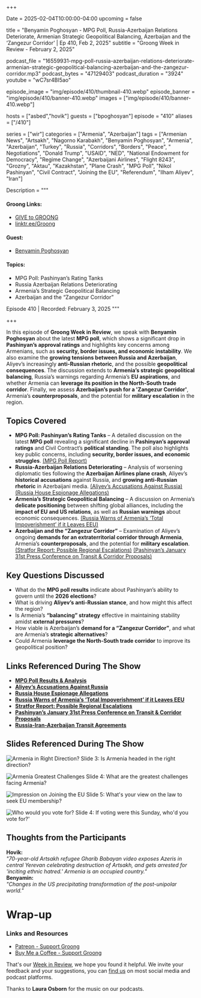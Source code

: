 +++

Date = 2025-02-04T10:00:00-04:00
upcoming = false

title = "Benyamin Poghosyan - MPG Poll, Russia-Azerbaijan Relations Deteriorate, Armenian Strategic Geopolitical Balancing, Azerbaijan and the ‘Zangezur Corridor’ | Ep 410, Feb 2, 2025"
subtitle = "Groong Week in Review - February 2, 2025"

podcast_file = "16559931-mpg-poll-russia-azerbaijan-relations-deteriorate-armenian-strategic-geopolitical-balancing-azerbaijan-and-the-zangezur-corridor.mp3"
podcast_bytes = "47129403"
podcast_duration = "3924"
youtube = "wC7sr4BI5ao"

episode_image = "img/episode/410/thumbnail-410.webp"
episode_banner = "img/episode/410/banner-410.webp"
images = ["img/episode/410/banner-410.webp"]

hosts = ["asbed","hovik"]
guests = ["bpoghosyan"]
episode = "410"
aliases = ["/410"]

series = ["wir"]
categories = ["Armenia", "Azerbaijan"]
tags = ["Armenian News", "Artsakh", "Nagorno Karabakh", "Benyamin Poghosyan", "Armenia", "Azerbaijan", "Turkey", "Russia", "Corridors", "Borders", "Peace", " Negotiations", "Donald Trump", "USAID", "NED", "National Endowment for Democracy", "Regime Change", "Azerbaijani Airlines", "Flight 8243", "Grozny", "Aktau", "Kazakhstan", "Plane Crash", "MPG Poll", "Nikol Pashinyan", "Civil Contract", "Joining the EU", "Referendum", "Ilham Aliyev", "Iran"]

Description = """

#### Groong Links:
* [GIVE to GROONG](https://podcasts.groong.org/donate)
* [linktr.ee/Groong](https://linktr.ee/groong)

#### Guest:
* [Benyamin Poghosyan](/guest/bpoghosyan)

#### Topics:
* MPG Poll: Pashinyan’s Rating Tanks
* Russia Azerbaijan Relations Deteriorating
* Armenia’s Strategic Geopolitical Balancing
* Azerbaijan and the “Zangezur Corridor”

Episode 410 | Recorded: February 3, 2025
"""

+++

In this episode of **Groong Week in Review**, we speak with **Benyamin Poghosyan** about the latest **MPG poll**, which shows a significant drop in **Pashinyan’s approval ratings** and highlights key concerns among Armenians, such as **security, border issues, and economic instability**. We also examine the **growing tensions between Russia and Azerbaijan**, Aliyev’s increasingly **anti-Russian rhetoric**, and the possible **geopolitical consequences**. The discussion extends to **Armenia’s strategic geopolitical balancing**, Russia’s warnings regarding Armenia’s **EU aspirations**, and whether Armenia can **leverage its position in the North-South trade corridor**. Finally, we assess **Azerbaijan’s push for a 'Zangezur Corridor'**, Armenia’s **counterproposals**, and the potential for **military escalation** in the region.  

## **Topics Covered**  
- **MPG Poll: Pashinyan’s Rating Tanks** – A detailed discussion on the latest **MPG poll** revealing a significant decline in **Pashinyan’s approval ratings** and Civil Contract’s **political standing**. The poll also highlights key public concerns, including **security, border issues, and economic struggles**. [(MPG Poll Report)](https://armenpress.am/en/article/1210961)  
- **Russia-Azerbaijan Relations Deteriorating** – Analysis of worsening diplomatic ties following the **Azerbaijan Airlines plane crash**, Aliyev’s **historical accusations** against Russia, and **growing anti-Russian rhetoric** in Azerbaijani media. [(Aliyev’s Accusations Against Russia)](https://eadaily.com/en/news/2025/02/01/why-aliyev-accused-tsarist-russia-of-resettling-armenians-in-azerbaijan-opinion) [(Russia House Espionage Allegations)](https://apnews.com/article/russia-putin-plane-crash-azerbaijan-a5b0ffa3e410df53556b0cd824f32a6f)  
- **Armenia’s Strategic Geopolitical Balancing** – A discussion on Armenia’s **delicate positioning** between shifting global alliances, including the **impact of EU and US relations**, as well as **Russian warnings** about economic consequences. [(Russia Warns of Armenia’s ‘Total Impoverishment’ if it Leaves EEU)](https://www.azatutyun.am/a/33298809.html)  
- **Azerbaijan and the “Zangezur Corridor”** – Examination of Aliyev’s ongoing **demands for an extraterritorial corridor through Armenia**, Armenia’s **counterproposals**, and the potential for **military escalation**. [(Stratfor Report: Possible Regional Escalations)](https://worldview.stratfor.com/article/2025-annual-geopolitical-forecast) [(Pashinyan’s January 31st Press Conference on Transit & Corridor Proposals)](https://armenpress.am/en/article/1208827)  

## **Key Questions Discussed**  
- What do the **MPG poll results** indicate about Pashinyan’s ability to govern until the **2026 elections**?  
- What is driving **Aliyev’s anti-Russian stance**, and how might this affect the region?  
- Is Armenia’s **“balancing” strategy** effective in maintaining stability amidst **external pressures**?  
- How viable is Azerbaijan’s **demand for a “Zangezur Corridor”**, and what are Armenia’s **strategic alternatives**?  
- Could Armenia **leverage the North-South trade corridor** to improve its geopolitical position?  

## **Links Referenced During The Show**  
- **[MPG Poll Results & Analysis](https://armenpress.am/en/article/1210961)**  
- **[Aliyev’s Accusations Against Russia](https://eadaily.com/en/news/2025/02/01/why-aliyev-accused-tsarist-russia-of-resettling-armenians-in-azerbaijan-opinion)**  
- **[Russia House Espionage Allegations](https://apnews.com/article/russia-putin-plane-crash-azerbaijan-a5b0ffa3e410df53556b0cd824f32a6f)**  
- **[Russia Warns of Armenia’s ‘Total Impoverishment’ if it Leaves EEU](https://www.azatutyun.am/a/33298809.html)**  
- **[Stratfor Report: Possible Regional Escalations](https://worldview.stratfor.com/article/2025-annual-geopolitical-forecast)**  
- **[Pashinyan’s January 31st Press Conference on Transit & Corridor Proposals](https://armenpress.am/en/article/1208827)**  
- **[Russia-Iran-Azerbaijan Transit Agreements](https://interfax.com/newsroom/top-stories/109513/)**  

## **Slides Referenced During The Show**

![Armenia in Right Direction?](/img/episode/410/MPG-Chipolino-slide-3.webp "Armenia in Right Direction?")
Slide 3: Is Armenia headed in the right direction?

![Armenia Greatest Challenges](/img/episode/410/MPG-Chipolino-slide-4.webp "Armenia Greatest Challenges")
Slide 4: What are the greatest challenges facing Armenia?

![Impression on Joining the EU](/img/episode/410/MPG-Chipolino-slide-5.webp "Impression on Joining the EU")
Slide 5: What's your view on the law to seek EU membership?

![Who would you vote for?](/img/episode/410/MPG-Chipolino-slide-13.webp "Who would you vote for?")
Slide 4: If voting were this Sunday, who'd you vote for?'


## **Thoughts from the Participants**  

**Hovik:**  
*"70-year-old Artsakh refugee Gharib Babayan video exposes Azeris in central Yerevan celebrating destruction of Artsakh, and gets arrested for 'inciting ethnic hatred.' Armenia is an occupied country."*  
**Benyamin:**  
*"Changes in the US precipitating transformation of the post-unipolar world."*  


# Wrap-up

### **Links and Resources**

* [Patreon - Support Groong](https://www.patreon.com/ann_groong)
* [Buy Me a Coffee - Support Groong](https://www.buymeacoffee.com/groong)

That's our [Week in Review](https://podcasts.groong.org/), we hope you found it helpful. We invite your feedback and your suggestions, you can [find us](https://linktr.ee/groong) on most social media and podcast platforms.

Thanks to __Laura Osborn__ for the music on our podcasts.
    
